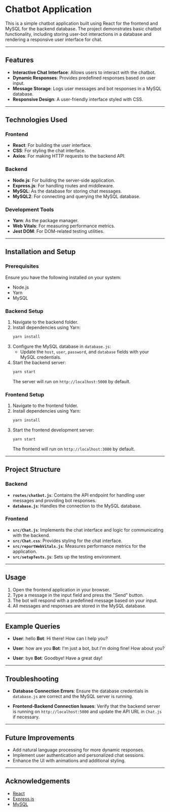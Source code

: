 # Chatbot Application

This is a simple chatbot application built using React for the frontend and MySQL for the backend database. The project demonstrates basic chatbot functionality, including storing user-bot interactions in a database and rendering a responsive user interface for chat.

---

## Features

- **Interactive Chat Interface**: Allows users to interact with the chatbot.
- **Dynamic Responses**: Provides predefined responses based on user input.
- **Message Storage**: Logs user messages and bot responses in a MySQL database.
- **Responsive Design**: A user-friendly interface styled with CSS.

---

## Technologies Used

### Frontend

- **React**: For building the user interface.
- **CSS**: For styling the chat interface.
- **Axios**: For making HTTP requests to the backend API.

### Backend

- **Node.js**: For building the server-side application.
- **Express.js**: For handling routes and middleware.
- **MySQL**: As the database for storing chat messages.
- **MySQL2**: For connecting and querying the MySQL database.

### Development Tools

- **Yarn**: As the package manager.
- **Web Vitals**: For measuring performance metrics.
- **Jest DOM**: For DOM-related testing utilities.

---

## Installation and Setup

### Prerequisites

Ensure you have the following installed on your system:

- Node.js
- Yarn
- MySQL

### Backend Setup

1. Navigate to the backend folder.
2. Install dependencies using Yarn:
   ```bash
   yarn install
   ```
3. Configure the MySQL database in `database.js`:
   - Update the `host`, `user`, `password`, and `database` fields with your MySQL credentials.
4. Start the backend server:
   ```bash
   yarn start
   ```
   The server will run on `http://localhost:5000` by default.

### Frontend Setup

1. Navigate to the frontend folder.
2. Install dependencies using Yarn:
   ```bash
   yarn install
   ```
3. Start the frontend development server:
   ```bash
   yarn start
   ```
   The frontend will run on `http://localhost:3000` by default.

---

## Project Structure

### Backend

- **`routes/chatbot.js`**: Contains the API endpoint for handling user messages and providing bot responses.
- **`database.js`**: Handles the connection to the MySQL database.

### Frontend

- **`src/Chat.js`**: Implements the chat interface and logic for communicating with the backend.
- **`src/Chat.css`**: Provides styling for the chat interface.
- **`src/reportWebVitals.js`**: Measures performance metrics for the application.
- **`src/setupTests.js`**: Sets up the testing environment.

---

## Usage

1. Open the frontend application in your browser.
2. Type a message in the input field and press the "Send" button.
3. The bot will respond with a predefined message based on your input.
4. All messages and responses are stored in the MySQL database.

---

## Example Queries

- **User**: hello
  **Bot**: Hi there! How can I help you?

- **User**: how are you
  **Bot**: I'm just a bot, but I'm doing fine! How about you?

- **User**: bye
  **Bot**: Goodbye! Have a great day!

---

## Troubleshooting

- **Database Connection Errors**:
  Ensure the database credentials in `database.js` are correct and the MySQL server is running.

- **Frontend-Backend Connection Issues**:
  Verify that the backend server is running on `http://localhost:5000` and update the API URL in `Chat.js` if necessary.

---

## Future Improvements

- Add natural language processing for more dynamic responses.
- Implement user authentication and personalized chat sessions.
- Enhance the UI with animations and additional styling.

---

## Acknowledgements

- [React](https://reactjs.org/)
- [Express.js](https://expressjs.com/)
- [MySQL](https://www.mysql.com/)

